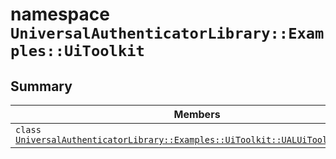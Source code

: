 # namespace `UniversalAuthenticatorLibrary::Examples::UiToolkit` 

## Summary

 Members                                | Descriptions                                
----------------------------------------|---------------------------------------------
`class `[`UniversalAuthenticatorLibrary::Examples::UiToolkit::UALUiToolkitExample`](.github/workflows/documentation/md/UniversalAuthenticatorLibrary--Examples--UiToolkit--UALUiToolkitExample.md#class_universal_authenticator_library_1_1_examples_1_1_ui_toolkit_1_1_u_a_l_ui_toolkit_example) | 

